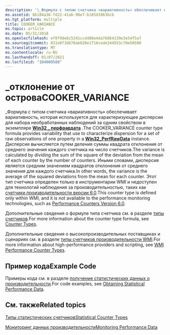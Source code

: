 ```yaml
---
description: '\_Формула с типом счетчика «вариативность» обеспечивает вариативность, которая используется для характеризующее дисперсии для набора необработанных наблюдений за одним свойством в \_ экземпляре Win32 перфравдата.'
ms.assetid: 6b184a36-7d22-41ab-98e7-b185d1063bcb
ms.tgt_platform: multiple
title: COOKER_VARIANCE
ms.topic: article
ms.date: 05/31/2018
ms.openlocfilehash: ef0f9de6c5241ccd486e4da76864139e3e54f5a7
ms.sourcegitcommit: 831e8f3db78ab820e1710cede244553c70e50500
ms.translationtype: MT
ms.contentlocale: ru-RU
ms.lasthandoff: 01/07/2021
ms.locfileid: "104080588"
---
```

# <a name="cooker_variance"></a><span data-ttu-id="9f597-103">\_отклонение от острова</span><span class="sxs-lookup"><span data-stu-id="9f597-103">COOKER\_VARIANCE</span></span>

<span data-ttu-id="9f597-104">\_Формула с типом счетчика «вариативность» обеспечивает вариативность, которая используется для характеризующее дисперсии для набора необработанных наблюдений за одним свойством в экземпляре [**Win32 \_ перфравдата**](/windows/desktop/CIMWin32Prov/win32-perfrawdata) .</span><span class="sxs-lookup"><span data-stu-id="9f597-104">The COOKER\_VARIANCE counter type formula provides variability that use to characterize dispersion for a set of raw observations of one property in a [**Win32\_PerfRawData**](/windows/desktop/CIMWin32Prov/win32-perfrawdata) instance.</span></span> <span data-ttu-id="9f597-105">Дисперсия вычисляется путем деления суммы квадрата отклонения от среднего значения каждого счетчика на число счетчиков.</span><span class="sxs-lookup"><span data-stu-id="9f597-105">The variance is calculated by dividing the sum of the square of the deviation from the mean of each counter by the number of counters.</span></span> <span data-ttu-id="9f597-106">Иными словами, дисперсия является средним значением квадратов отклонения от среднего значения для каждого счетчика.</span><span class="sxs-lookup"><span data-stu-id="9f597-106">In other words, the variance is the average of the squared deviations from the mean for each counter.</span></span> <span data-ttu-id="9f597-107">Этот тип счетчика определен только в инструментарии WMI и недоступен для технологий наблюдения за производительностью, таких как [счетчики производительности версии 6,0](/windows/desktop/PerfCtrs/performance-counters-portal).</span><span class="sxs-lookup"><span data-stu-id="9f597-107">This counter type is defined only within WMI, and it is not available to the performance monitoring technologies, such as [Performance Counters Version 6.0](/windows/desktop/PerfCtrs/performance-counters-portal).</span></span>

<span data-ttu-id="9f597-108">Дополнительные сведения о формуле типа счетчика см. в разделе [типы счетчиков](/previous-versions/windows/it-pro/windows-server-2003/cc785636(v=ws.10)).</span><span class="sxs-lookup"><span data-stu-id="9f597-108">For more information about the counter type formula, see [Counter Types](/previous-versions/windows/it-pro/windows-server-2003/cc785636(v=ws.10)).</span></span>

<span data-ttu-id="9f597-109">Дополнительные сведения о высокопроизводительных поставщиках и сценариях см. в разделе [типы счетчиков производительности WMI](wmi-performance-counter-types.md).</span><span class="sxs-lookup"><span data-stu-id="9f597-109">For more information about high-performance providers and scripting, see [WMI Performance Counter Types](wmi-performance-counter-types.md).</span></span>

## <a name="example-code"></a><span data-ttu-id="9f597-110">Пример кода</span><span class="sxs-lookup"><span data-stu-id="9f597-110">Example Code</span></span>

<span data-ttu-id="9f597-111">Примеры кода см. в разделе [получение статистических данных о производительности](obtaining-statistical-performance-data.md).</span><span class="sxs-lookup"><span data-stu-id="9f597-111">For code examples, see [Obtaining Statistical Performance Data](obtaining-statistical-performance-data.md).</span></span>

## <a name="related-topics"></a><span data-ttu-id="9f597-112">См. также</span><span class="sxs-lookup"><span data-stu-id="9f597-112">Related topics</span></span>

<dl> <dt>

[<span data-ttu-id="9f597-113">Типы статистических счетчиков</span><span class="sxs-lookup"><span data-stu-id="9f597-113">Statistical Counter Types</span></span>](statistical-counter-types.md)
</dt> <dt>

[<span data-ttu-id="9f597-114">Мониторинг данных производительности</span><span class="sxs-lookup"><span data-stu-id="9f597-114">Monitoring Performance Data</span></span>](monitoring-performance-data.md)
</dt> </dl>

 

 
